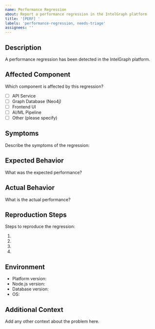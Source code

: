 ```yaml
---
name: Performance Regression
about: Report a performance regression in the IntelGraph platform
title: '[PERF] '
labels: 'performance-regression, needs-triage'
assignees: ''
---
```


## Description

A performance regression has been detected in the IntelGraph platform.

## Affected Component

Which component is affected by this regression?

- [ ] API Service
- [ ] Graph Database (Neo4j)
- [ ] Frontend UI
- [ ] AI/ML Pipeline
- [ ] Other (please specify)

## Symptoms

Describe the symptoms of the regression:

## Expected Behavior

What was the expected performance?

## Actual Behavior

What is the actual performance?

## Reproduction Steps

Steps to reproduce the regression:

1.
2.
3.
4.

## Environment

- Platform version:
- Node.js version:
- Database version:
- OS:

## Additional Context

Add any other context about the problem here.
